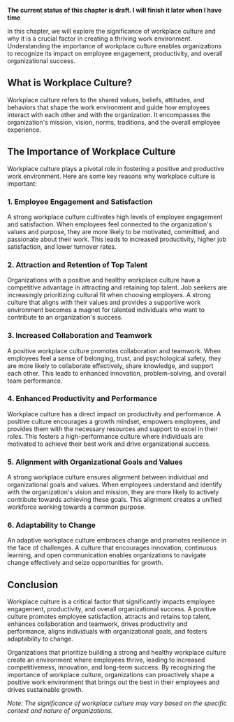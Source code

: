 **The current status of this chapter is draft. I will finish it later when I have time**

In this chapter, we will explore the significance of workplace culture and why it is a crucial factor in creating a thriving work environment. Understanding the importance of workplace culture enables organizations to recognize its impact on employee engagement, productivity, and overall organizational success.

**What is Workplace Culture?**
------------------------------

Workplace culture refers to the shared values, beliefs, attitudes, and behaviors that shape the work environment and guide how employees interact with each other and with the organization. It encompasses the organization's mission, vision, norms, traditions, and the overall employee experience.

**The Importance of Workplace Culture**
---------------------------------------

Workplace culture plays a pivotal role in fostering a positive and productive work environment. Here are some key reasons why workplace culture is important:

### **1. Employee Engagement and Satisfaction**

A strong workplace culture cultivates high levels of employee engagement and satisfaction. When employees feel connected to the organization's values and purpose, they are more likely to be motivated, committed, and passionate about their work. This leads to increased productivity, higher job satisfaction, and lower turnover rates.

### **2. Attraction and Retention of Top Talent**

Organizations with a positive and healthy workplace culture have a competitive advantage in attracting and retaining top talent. Job seekers are increasingly prioritizing cultural fit when choosing employers. A strong culture that aligns with their values and provides a supportive work environment becomes a magnet for talented individuals who want to contribute to an organization's success.

### **3. Increased Collaboration and Teamwork**

A positive workplace culture promotes collaboration and teamwork. When employees feel a sense of belonging, trust, and psychological safety, they are more likely to collaborate effectively, share knowledge, and support each other. This leads to enhanced innovation, problem-solving, and overall team performance.

### **4. Enhanced Productivity and Performance**

Workplace culture has a direct impact on productivity and performance. A positive culture encourages a growth mindset, empowers employees, and provides them with the necessary resources and support to excel in their roles. This fosters a high-performance culture where individuals are motivated to achieve their best work and drive organizational success.

### **5. Alignment with Organizational Goals and Values**

A strong workplace culture ensures alignment between individual and organizational goals and values. When employees understand and identify with the organization's vision and mission, they are more likely to actively contribute towards achieving these goals. This alignment creates a unified workforce working towards a common purpose.

### **6. Adaptability to Change**

An adaptive workplace culture embraces change and promotes resilience in the face of challenges. A culture that encourages innovation, continuous learning, and open communication enables organizations to navigate change effectively and seize opportunities for growth.

**Conclusion**
--------------

Workplace culture is a critical factor that significantly impacts employee engagement, productivity, and overall organizational success. A positive culture promotes employee satisfaction, attracts and retains top talent, enhances collaboration and teamwork, drives productivity and performance, aligns individuals with organizational goals, and fosters adaptability to change.

Organizations that prioritize building a strong and healthy workplace culture create an environment where employees thrive, leading to increased competitiveness, innovation, and long-term success. By recognizing the importance of workplace culture, organizations can proactively shape a positive work environment that brings out the best in their employees and drives sustainable growth.

*Note: The significance of workplace culture may vary based on the specific context and nature of organizations.*
